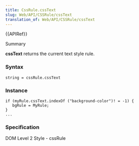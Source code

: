 ```yaml
---
title: CssRule.cssText
slug: Web/API/CSSRule/cssText
translation_of: Web/API/CSSRule/cssText
---
```

{{APIRef}}

Summary

**cssText** returns the current text style rule.

### Syntax

    string = cssRule.cssText

### Instance

    if (myRule.cssText.indexOf ("background-color")! = -1) {
       bgRule = MyRule;
    }
    ...

### Specification

DOM Level 2 Style - cssRule
